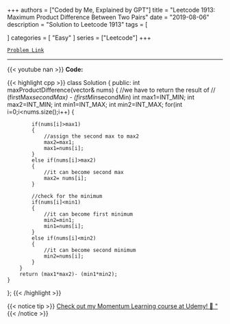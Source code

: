
+++
authors = ["Coded by Me, Explained by GPT"]
title = "Leetcode 1913: Maximum Product Difference Between Two Pairs"
date = "2019-08-06"
description = "Solution to Leetcode 1913"
tags = [
    
]
categories = [
    "Easy"
]
series = ["Leetcode"]
+++



[`Problem Link`](https://leetcode.com/problems/maximum-product-difference-between-two-pairs/description/)

---
{{< youtube nan >}}
**Code:**

{{< highlight cpp >}}
class Solution {
public:
    int maxProductDifference(vector<int>& nums) {
        //we have to return the result of
        // (firstMax*secondMax) - (firstMin*secondMin)
        int max1=INT_MIN;
        int max2=INT_MIN;
        int min1=INT_MAX;
        int min2=INT_MAX;
        for(int i=0;i<nums.size();i++)
        {
            
            if(nums[i]>max1)
            {
                //assign the second max to max2
                max2=max1;
                max1=nums[i];
            }
            else if(nums[i]>max2)
            {
                //it can become second max
                max2= nums[i];
            }
            
            //check for the minimum
            if(nums[i]<min1)
            {
                //it can become first minimum
                min2=min1;
                min1=nums[i];
            }
            else if(nums[i]<min2)
            {
                //it can become second minimum
                min2=nums[i];
            }
        }
        return (max1*max2)- (min1*min2);
    }
};
{{< /highlight >}}



{{< notice tip >}}
[Check out my Momentum Learning course at Udemy! 🚀 "](https://www.udemy.com/course/blind-75-the-data-structures-and-algorithms-essentials/)
{{< /notice >}}

